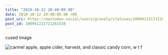 ```yaml
---
title: "2018-10-22 20:40:09.98"
date: 2018-10-22 20:40:09.98 +00
post_uri: https://mastodon.social/users/gravely/statuses/100941221721261538
post_id: 100941221721261538
---
```

cused image


![carmel apple, apple cider, harvest, and classic candy corn, w t f](/images/7334283.jpeg)

